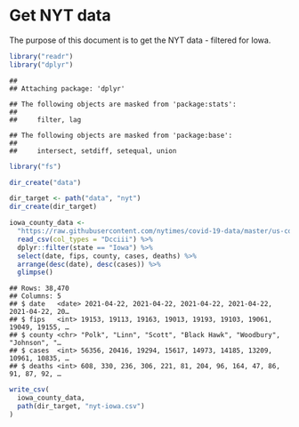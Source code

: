 Get NYT data
================

The purpose of this document is to get the NYT data - filtered for Iowa.

``` r
library("readr")
library("dplyr")
```

    ## 
    ## Attaching package: 'dplyr'

    ## The following objects are masked from 'package:stats':
    ## 
    ##     filter, lag

    ## The following objects are masked from 'package:base':
    ## 
    ##     intersect, setdiff, setequal, union

``` r
library("fs")
```

``` r
dir_create("data")

dir_target <- path("data", "nyt")
dir_create(dir_target)
```

``` r
iowa_county_data <- 
  "https://raw.githubusercontent.com/nytimes/covid-19-data/master/us-counties.csv" %>%
  read_csv(col_types = "Dcciii") %>%
  dplyr::filter(state == "Iowa") %>%
  select(date, fips, county, cases, deaths) %>%
  arrange(desc(date), desc(cases)) %>%
  glimpse()
```

    ## Rows: 38,470
    ## Columns: 5
    ## $ date   <date> 2021-04-22, 2021-04-22, 2021-04-22, 2021-04-22, 2021-04-22, 20…
    ## $ fips   <int> 19153, 19113, 19163, 19013, 19193, 19103, 19061, 19049, 19155, …
    ## $ county <chr> "Polk", "Linn", "Scott", "Black Hawk", "Woodbury", "Johnson", "…
    ## $ cases  <int> 56356, 20416, 19294, 15617, 14973, 14185, 13209, 10961, 10835, …
    ## $ deaths <int> 608, 330, 236, 306, 221, 81, 204, 96, 164, 47, 86, 91, 87, 92, …

``` r
write_csv(
  iowa_county_data,
  path(dir_target, "nyt-iowa.csv")
)
```
